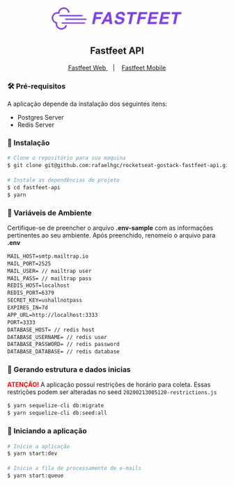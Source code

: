 <h1 align="center">
  <img alt="Fastfeet" title="Fastfeet" src=".github/logo.png" width="300px" />
</h1>

<h2 align="center">
  Fastfeet API
</h2>

<p align="center">
  <a href="https://github.com/rafaelhgc/rocketseat-gostack-fastfeet-web">
    Fastfeet Web
  </a>
  &nbsp;&nbsp;&nbsp;|&nbsp;&nbsp;&nbsp;
  <a href="https://github.com/rafaelhgc/rocketseat-gostack-fastfeet-mobile">
    Fastfeet Mobile
  </a>
</p>

<h3>🛠 Pré-requisitos</h3>
<p>
  A aplicação depende da instalação dos seguintes itens:
</p>

<ul>
  <li>Postgres Server</li>
  <li>Redis Server</li>
</ul>

<h3>💽 Instalação</h3>

```sh
# Clone o repositório para sua maquina
$ git clone git@github.com:rafaelhgc/rocketseat-gostack-fastfeet-api.git fastfeet-api

# Instale as dependências do projeto
$ cd fastfeet-api
$ yarn
```

<h3>📑 Variáveis de Ambiente</h3>

<p>
  Certifique-se de preencher o arquivo <strong>.env-sample</strong> com as informações pertinentes ao seu ambiente. Após preenchido, renomeio o arquivo para <strong>.env</strong>
</p>

```txt
MAIL_HOST=smtp.mailtrap.io
MAIL_PORT=2525
MAIL_USER= // mailtrap user
MAIL_PASS= // mailtrap pass
REDIS_HOST=localhost
REDIS_PORT=6379
SECRET_KEY=ushallnotpass
EXPIRES_IN=7d
APP_URL=http://localhost:3333
PORT=3333
DATABASE_HOST= // redis host
DATABASE_USERNAME= // redis user
DATABASE_PASSWORD= // redis password
DATABASE_DATABASE= // redis database
```

<h3>🎲 Gerando estrutura e dados inicias</h3>

<strong style="color: red">ATENÇÃO! </strong> A aplicação possuí restrições de horário para coleta. Essas restrições podem ser alteradas no seed `20200213005120-restrictions.js`

```sh
$ yarn sequelize-cli db:migrate
$ yarn sequelize-cli db:seed:all
```

<h3>🚀 Iniciando a aplicação</h3>

```sh
# Inicie a aplicação
$ yarn start:dev

# Inicie a fila de processamento de e-mails
$ yarn start:queue
```
